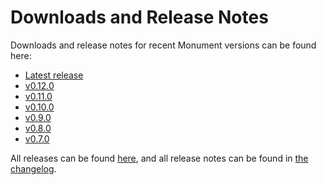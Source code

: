# Downloads and Release Notes

Downloads and release notes for recent Monument versions can be found here:

- [Latest release](https://github.com/kneasle/ringing/releases/latest)
- [v0.12.0](https://github.com/kneasle/ringing/releases/tag/v0.12.0)
- [v0.11.0](https://github.com/kneasle/ringing/releases/tag/v0.11.0)
- [v0.10.0](https://github.com/kneasle/ringing/releases/tag/v0.10.0)
- [v0.9.0](https://github.com/kneasle/ringing/releases/tag/v0.9.0)
- [v0.8.0](https://github.com/kneasle/ringing/releases/tag/v0.8.0)
- [v0.7.0](https://github.com/kneasle/ringing/releases/tag/v0.7.0)

All releases can be found [here](https://github.com/kneasle/ringing/releases/), and all release
notes can be found in [the changelog](https://github.com/kneasle/ringing/blob/master/CHANGELOG.md).
